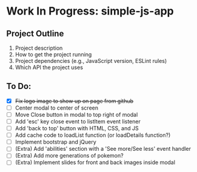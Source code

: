 # Work In Progress: simple-js-app

## Project Outline 
1. Project description
2. How to get the project running
3. Project dependencies (e.g., JavaScript version, ESLint rules)
4. Which API the project uses

## To Do: 
- [x] ~~Fix logo image to show up on page from github~~
- [ ] Center modal to center of screen
- [ ] Move Close button in modal to top right of modal
- [ ] Add 'esc' key close event to listItem event listener
- [ ] Add 'back to top' button with HTML, CSS, and JS
- [ ] Add cache code to loadList function (or loadDetails function?)
- [ ] Implement bootstrap and jQuery
- [ ] \(Extra) Add 'abilities' section with a 'See more/See less' event handler
- [ ] \(Extra) Add more generations of pokemon?
- [ ] \(Extra) Implement slides for front and back images inside modal